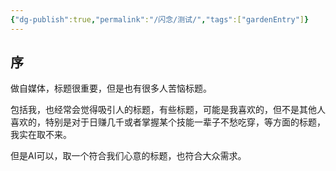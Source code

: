 ```yaml
---
{"dg-publish":true,"permalink":"/闪念/测试/","tags":["gardenEntry"]}
---
```


## 序
做自媒体，标题很重要，但是也有很多人苦恼标题。

包括我，也经常会觉得吸引人的标题，有些标题，可能是我喜欢的，但不是其他人喜欢的，特别是对于日赚几千或者掌握某个技能一辈子不愁吃穿，等方面的标题，我实在取不来。

但是AI可以，取一个符合我们心意的标题，也符合大众需求。

